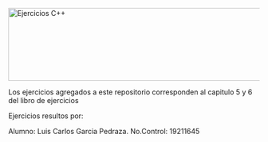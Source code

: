 <a href="https://cooltext.com"><img src="https://images.cooltext.com/5591609.png" width="707" height="147" alt="Ejercicios C++" /></a>

Los ejercicios agregados a este repositorio corresponden al capitulo 5 y 6 del libro de ejercicios

Ejercicios resultos por:

Alumno: Luis Carlos Garcia Pedraza.
No.Control: 19211645
